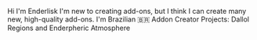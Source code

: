 Hi I'm Enderlisk
I'm new to creating add-ons, but I think I can create many new, high-quality add-ons.
I'm Brazilian 🇧🇷
Addon Creator
Projects:
Dallol Regions and Enderpheric Atmosphere

